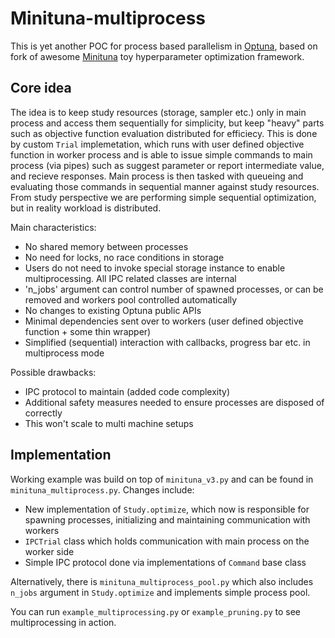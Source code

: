 # Minituna-multiprocess

This is yet another POC for process based parallelism in [Optuna](https://github.com/optuna/optuna), based on fork of awesome [Minituna](https://github.com/CyberAgentAILab/minituna) toy hyperparameter optimization framework.

## Core idea

The idea is to keep study resources (storage, sampler etc.) only in main process and access them sequentially for simplicity, but keep "heavy" parts such as objective function evaluation distributed for efficiecy. This is done by custom `Trial` implemetation, which runs with user defined objective function in worker process and is able to issue simple commands to main process (via pipes) such as suggest parameter or report intermediate value, and recieve responses. Main process is then tasked with queueing and evaluating those commands in sequential manner against study resources. From study perspective we are performing simple sequential optimization, but in reality workload is distributed.

Main characteristics:

* No shared memory between processes
* No need for locks, no race conditions in storage
* Users do not need to invoke special storage instance to enable multiprocessing. All IPC related classes are internal
* 'n_jobs' argument can control number of spawned processes, or can be removed and workers pool controlled automatically
* No changes to existing Optuna public APIs
* Minimal dependencies sent over to workers (user defined objective function + some thin wrapper)
* Simplified (sequential) interaction with callbacks, progress bar etc. in multiprocess mode

Possible drawbacks:

* IPC protocol to maintain (added code complexity)
* Additional safety measures needed to ensure processes are disposed of correctly
* This won't scale to multi machine setups

## Implementation

Working example was build on top of `minituna_v3.py` and can be found in `minituna_multiprocess.py`. Changes include:

* New implementation of `Study.optimize`, which now is responsible for spawning processes, initializing and maintaining communication with workers
* `IPCTrial` class which holds communication with main process on the worker side
* Simple IPC protocol done via implementations of `Command` base class

Alternatively, there is `minituna_multiprocess_pool.py` which also includes `n_jobs` argument in `Study.optimize` and implements simple process pool.

You can run `example_multiprocessing.py` or `example_pruning.py` to see multiprocessing in action.
